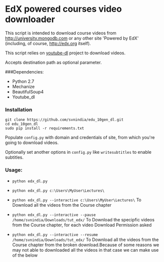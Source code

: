 # EdX powered courses video downloader

This script is intended to download course videos from http://university.mongodb.com
or any other site 'Powered by EdX' (including, of course, http://edx.org itself).

This script relies on [youtube-dl](https://github.com/rg3/youtube-dl/) project
to download videos.

Accepts destination path as optional parameter.

###Dependencies:

* Python 2.7
* Mechanize
* BeautifulSoup4
* Youtube\_dl

### Installation

    git clone https://github.com/svnindia/edu_10gen_dl.git
    cd edu_10gen_dl
    sudo pip install -r requirements.txt

Populate `config.py` with domain and credentials of site, from which you're going to download videos.

Optionally set another options in `config.py` like `writesubtitles` to enable subtitles.

### Usage:

+ `python edx_dl.py`

+ `python edx_dl.py c:\Users\MyUser\Lectures\`

+ `python edx_dl.py --interactive c:\Users\MyUser\Lectures\` To Download all the videos from the Course chapter

+ `python edx_dl.py --interactive --pause /home/svnindia/Downloads/tut_edx/` To Download the specipfic videos from the Course chapter, for each video Download Permission asked

+ `python edx_dl.py --interactive --resume /home/svnindia/Downloads/tut_edx/` To Download all the videos from the Course chapter from the broken download.Because of some reasons we may not able to downloaded all the videos in that case we can make use of the below
